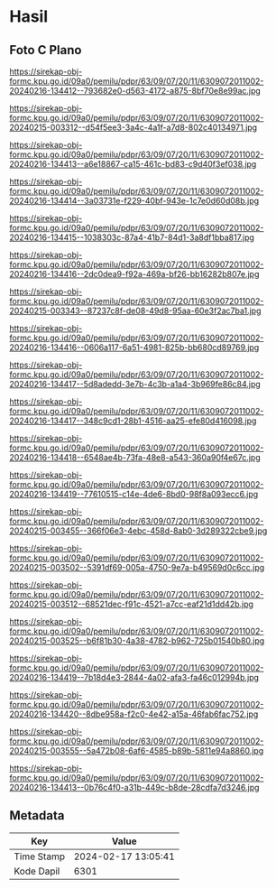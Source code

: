# Hasil

## Foto C Plano

https://sirekap-obj-formc.kpu.go.id/09a0/pemilu/pdpr/63/09/07/20/11/6309072011002-20240216-134412--793682e0-d563-4172-a875-8bf70e8e99ac.jpg

https://sirekap-obj-formc.kpu.go.id/09a0/pemilu/pdpr/63/09/07/20/11/6309072011002-20240215-003312--d54f5ee3-3a4c-4a1f-a7d8-802c40134971.jpg

https://sirekap-obj-formc.kpu.go.id/09a0/pemilu/pdpr/63/09/07/20/11/6309072011002-20240216-134413--a6e18867-ca15-461c-bd83-c9d40f3ef038.jpg

https://sirekap-obj-formc.kpu.go.id/09a0/pemilu/pdpr/63/09/07/20/11/6309072011002-20240216-134414--3a03731e-f229-40bf-943e-1c7e0d60d08b.jpg

https://sirekap-obj-formc.kpu.go.id/09a0/pemilu/pdpr/63/09/07/20/11/6309072011002-20240216-134415--1038303c-87a4-41b7-84d1-3a8df1bba817.jpg

https://sirekap-obj-formc.kpu.go.id/09a0/pemilu/pdpr/63/09/07/20/11/6309072011002-20240216-134416--2dc0dea9-f92a-469a-bf26-bb16282b807e.jpg

https://sirekap-obj-formc.kpu.go.id/09a0/pemilu/pdpr/63/09/07/20/11/6309072011002-20240215-003343--87237c8f-de08-49d8-95aa-60e3f2ac7ba1.jpg

https://sirekap-obj-formc.kpu.go.id/09a0/pemilu/pdpr/63/09/07/20/11/6309072011002-20240216-134416--0606a117-6a51-4981-825b-bb680cd89769.jpg

https://sirekap-obj-formc.kpu.go.id/09a0/pemilu/pdpr/63/09/07/20/11/6309072011002-20240216-134417--5d8adedd-3e7b-4c3b-a1a4-3b969fe86c84.jpg

https://sirekap-obj-formc.kpu.go.id/09a0/pemilu/pdpr/63/09/07/20/11/6309072011002-20240216-134417--348c9cd1-28b1-4516-aa25-efe80d416098.jpg

https://sirekap-obj-formc.kpu.go.id/09a0/pemilu/pdpr/63/09/07/20/11/6309072011002-20240216-134418--6548ae4b-73fa-48e8-a543-360a90f4e67c.jpg

https://sirekap-obj-formc.kpu.go.id/09a0/pemilu/pdpr/63/09/07/20/11/6309072011002-20240216-134419--77610515-c14e-4de6-8bd0-98f8a093ecc6.jpg

https://sirekap-obj-formc.kpu.go.id/09a0/pemilu/pdpr/63/09/07/20/11/6309072011002-20240215-003455--366f06e3-4ebc-458d-8ab0-3d289322cbe9.jpg

https://sirekap-obj-formc.kpu.go.id/09a0/pemilu/pdpr/63/09/07/20/11/6309072011002-20240215-003502--5391df69-005a-4750-9e7a-b49569d0c6cc.jpg

https://sirekap-obj-formc.kpu.go.id/09a0/pemilu/pdpr/63/09/07/20/11/6309072011002-20240215-003512--68521dec-f91c-4521-a7cc-eaf21d1dd42b.jpg

https://sirekap-obj-formc.kpu.go.id/09a0/pemilu/pdpr/63/09/07/20/11/6309072011002-20240215-003525--b6f81b30-4a38-4782-b962-725b01540b80.jpg

https://sirekap-obj-formc.kpu.go.id/09a0/pemilu/pdpr/63/09/07/20/11/6309072011002-20240216-134419--7b18d4e3-2844-4a02-afa3-fa46c012994b.jpg

https://sirekap-obj-formc.kpu.go.id/09a0/pemilu/pdpr/63/09/07/20/11/6309072011002-20240216-134420--8dbe958a-f2c0-4e42-a15a-46fab6fac752.jpg

https://sirekap-obj-formc.kpu.go.id/09a0/pemilu/pdpr/63/09/07/20/11/6309072011002-20240215-003555--5a472b08-6af6-4585-b89b-5811e94a8860.jpg

https://sirekap-obj-formc.kpu.go.id/09a0/pemilu/pdpr/63/09/07/20/11/6309072011002-20240216-134413--0b76c4f0-a31b-449c-b8de-28cdfa7d3246.jpg


## Metadata

| Key        | Value               |
| ---------- | ------------------- |
| Time Stamp | 2024-02-17 13:05:41 |
| Kode Dapil | 6301                |



